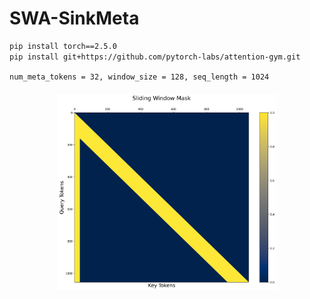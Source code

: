# SWA-SinkMeta


```bash
pip install torch==2.5.0
pip install git+https://github.com/pytorch-labs/attention-gym.git
```


`num_meta_tokens = 32, window_size = 128, seq_length = 1024`

<figure style="text-align: center; margin: 20px auto;">
  <img src="figs/sliding_window_meta_mask.png" alt="sliding_window_meta_mask" width="350" style="display: block; margin: 0 auto; max-width: 100%;">
  <figcaption style="color: #666; font-size: 0.9em; margin-top: 10px;"></figcaption>
</figure>
